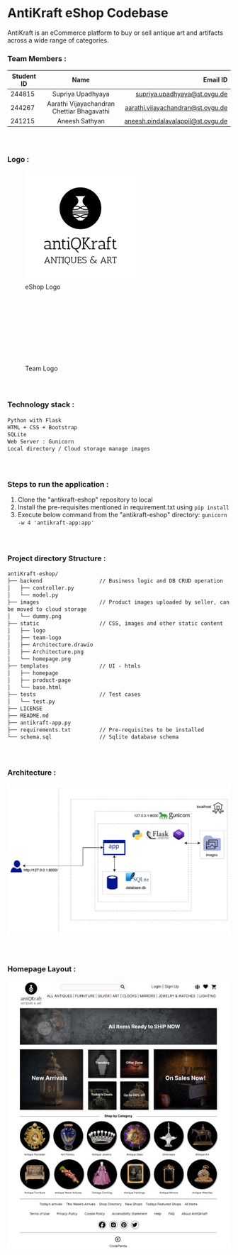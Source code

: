 # **AntiKraft eShop Codebase**
AntiKraft is an eCommerce platform to buy or sell antique art and artifacts across a wide range of categories.

### **Team Members :**

| Student ID | Name |  Email ID |
|----------|:-------------:|------:|
| 244815 | Supriya Upadhyaya | supriya.upadhyaya@st.ovgu.de |
| 244267 | Aarathi Vijayachandran Chettiar Bhagavathi | aarathi.vijayachandran@st.ovgu.de |
| 241215 | Aneesh Sathyan | aneesh.pindalavalappil@st.ovgu.de |

### <br/><br/>**Logo :** 
<figure><img src="static/logo/logo-black.png" width="250" height="250" > <figcaption>eShop Logo</figcaption> </figure>  <figure><img src="static/team-logo/codepanda.gif" width="150" height="150" > <figcaption>Team Logo</figcaption> </figure>

### <br/><br/>**Technology stack :**
    Python with Flask
    HTML + CSS + Bootstrap
    SQLite 
    Web Server : Gunicorn
    Local directory / Cloud storage manage images

### <br/><br/>**Steps to run the application :**
1. Clone the "antikraft-eshop" repository to local
2. Install the pre-requisites mentioned in requirement.txt using ```pip install```
3. Execute below command from the "antikraft-eshop" directory: ```gunicorn -w 4 'antikraft-app:app'```

### <br/><br/>**Project directory Structure :**
    antiKraft-eshop/
    ├── backend                  // Business logic and DB CRUD operation
    │   ├── controller.py
    │   └── model.py
    ├── images                   // Product images uploaded by seller, can be moved to cloud storage
    │   └── dummy.png
    ├── static                   // CSS, images and other static content
    │   ├── logo
    │   ├── team-logo
    │   ├── Architecture.drawio
    │   ├── Architecture.png
    │   └── homepage.png
    ├── templates                // UI - htmls
    │   ├── homepage
    │   ├── product-page
    │   └── base.html
    ├── tests                    // Test cases
    │   └── test.py
    ├── LICENSE
    ├── README.md
    ├── antikraft-app.py
    ├── requirements.txt         // Pre-requisites to be installed
    └── schema.sql               // Sqlite database schema

### <br/><br/>**Architecture :**
<img src="static/readme/Architecture.png">

### <br/><br/>**Homepage Layout :**
<img src="static/readme/homepage.jpeg">





